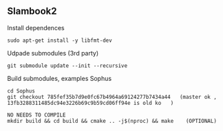 ## Slambook2

Install dependences

	sudo apt-get install -y libfmt-dev

Udpade submodules (3rd party)

	git submodule update --init --recursive
	
Build submodules, examples Sophus

	cd Sophus
	git checkout 785fef35b7d9e0fc67b4964a69124277b7434a44   (master ok ,    13fb3288311485dc94e3226b69c9b59cd06ff94e is old ko   )
	
	NO NEEDS TO COMPILE
	mkdir build && cd build && cmake .. -j$(nproc) && make    (OPTIONAL)

